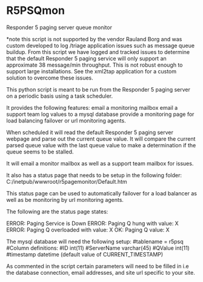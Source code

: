 # R5PSQmon
Responder 5 paging server queue monitor

*note this script is not supported by the vendor Rauland Borg and was custom developed to log /triage application issues such as 
message queue buildup.  From this script we have logged and tracked issues to determine that the default Responder 5
paging service will only support an approximate 38 message/min throughput.  This is not robust enough to support
large installations.  See the xml2tap application for a custom solution to overcome these issues.

This python script is meant to be run from the Responder 5 paging server on a periodic basis using a task scheduler. 

It provides the following features:
email a monitoring mailbox
email a support team
log values to a mysql database
provide a monitoring page for load balancing failover or url monitoring agents.

When scheduled it will read the default Responder 5 paging server webpage and parse out the current queue value.
It will compare the current parsed queue value with the last queue value to make a determination if the queue seems to be stalled.

It will email a monitor mailbox as well as a support team mailbox for issues.

It also has a status page that needs to be setup in the following folder:
C:/inetpub/wwwroot/r5pagemonitor/Default.htm

This status page can be used to automatically failover for a load balancer as well as be monitoring by url monitoring agents.

The following are the status page states:

ERROR: Paging Service is Down
ERROR: Paging Q hung with value: X
ERROR: Paging Q overloaded with value: X
OK: Paging Q value: X

The mysql database will need the following setup:
#tablename = r5psq
#Column definitions:
#ID int(11)
#ServerName varchar(45)
#QValue int(11)
#timestamp datetime (default value of CURRENT_TIMESTAMP)

As commented in the script certain parameters will need to be filled in i.e the database connection, email addresses, and site url
specific to your site.
